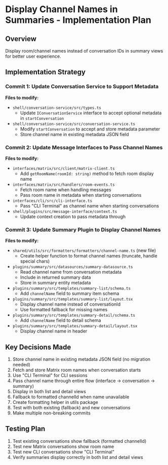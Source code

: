 # Display Channel Names in Summaries - Implementation Plan

## Overview
Display room/channel names instead of conversation IDs in summary views for better user experience.

## Implementation Strategy

### Commit 1: Update Conversation Service to Support Metadata
**Files to modify:**
- `shell/conversation-service/src/types.ts`
  - Update `IConversationService` interface to accept optional metadata in `startConversation`
- `shell/conversation-service/src/conversation-service.ts`
  - Modify `startConversation` to accept and store metadata parameter
  - Store channel name in existing metadata JSON field

### Commit 2: Update Message Interfaces to Pass Channel Names
**Files to modify:**
- `interfaces/matrix/src/client/matrix-client.ts`
  - Add `getRoomName(roomId: string)` method to fetch room display name
- `interfaces/matrix/src/handlers/room-events.ts`
  - Fetch room name when handling messages
  - Pass room name in metadata when starting conversations
- `interfaces/cli/src/cli-interface.ts`
  - Pass "CLI Terminal" as channel name when starting conversations
- `shell/plugins/src/message-interface/context.ts`
  - Update context creation to pass metadata through

### Commit 3: Update Summary Plugin to Display Channel Names
**Files to modify:**
- `shared/utils/src/formatters/formatters/channel-name.ts` (new file)
  - Create helper function to format channel names (truncate, handle special chars)
- `plugins/summary/src/datasources/summary-datasource.ts`
  - Read channel name from conversation metadata
  - Include in returned summary data
  - Store in summary entity metadata
- `plugins/summary/src/templates/summary-list/schema.ts`
  - Add `channelName` field to summary item schema
- `plugins/summary/src/templates/summary-list/layout.tsx`
  - Display channel name instead of conversationId
  - Use formatted fallback for missing names
- `plugins/summary/src/templates/summary-detail/schema.ts`
  - Add `channelName` field to detail schema
- `plugins/summary/src/templates/summary-detail/layout.tsx`
  - Display channel name in header

## Key Decisions Made
1. Store channel name in existing metadata JSON field (no migration needed)
2. Fetch and store Matrix room names when conversation starts
3. Use "CLI Terminal" for CLI sessions
4. Pass channel name through entire flow (interface → conversation → summary)
5. Display in both list and detail views
6. Fallback to formatted channelId when name unavailable
7. Create formatting helper in utils package
8. Test with both existing (fallback) and new conversations
9. Make multiple non-breaking commits

## Testing Plan
1. Test existing conversations show fallback (formatted channelId)
2. Test new Matrix conversations show room name
3. Test new CLI conversations show "CLI Terminal"
4. Verify summaries display correctly in both list and detail views